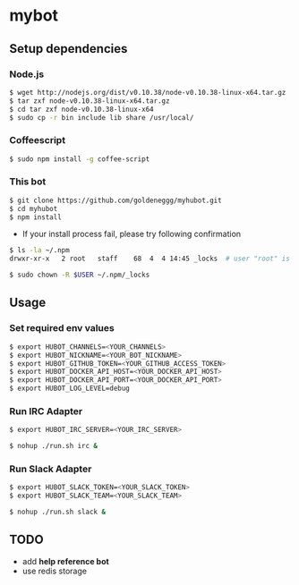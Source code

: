 # mybot

## Setup dependencies

### Node.js

```bash
$ wget http://nodejs.org/dist/v0.10.38/node-v0.10.38-linux-x64.tar.gz
$ tar zxf node-v0.10.38-linux-x64.tar.gz
$ cd tar zxf node-v0.10.38-linux-x64
$ sudo cp -r bin include lib share /usr/local/
```

### Coffeescript

```bash
$ sudo npm install -g coffee-script
```

### This bot

```bash
$ git clone https://github.com/goldeneggg/myhubot.git
$ cd myhubot
$ npm install
```

* If your install process fail, please try following confirmation

```bash
$ ls -la ~/.npm
drwxr-xr-x   2 root   staff    68  4  4 14:45 _locks  # user "root" is unexpected,

$ sudo chown -R $USER ~/.npm/_locks
```


## Usage

### Set required env values

```bash
$ export HUBOT_CHANNELS=<YOUR_CHANNELS>
$ export HUBOT_NICKNAME=<YOUR_BOT_NICKNAME>
$ export HUBOT_GITHUB_TOKEN=<YOUR_GITHUB_ACCESS_TOKEN>
$ export HUBOT_DOCKER_API_HOST=<YOUR_DOCKER_API_HOST>
$ export HUBOT_DOCKER_API_PORT=<YOUR_DOCKER_API_PORT>
$ export HUBOT_LOG_LEVEL=debug
```

### Run IRC Adapter

```bash
$ export HUBOT_IRC_SERVER=<YOUR_IRC_SERVER>

$ nohup ./run.sh irc &
```

### Run Slack Adapter

```bash
$ export HUBOT_SLACK_TOKEN=<YOUR_SLACK_TOKEN>
$ export HUBOT_SLACK_TEAM=<YOUR_SLACK_TEAM>

$ nohup ./run.sh slack &
```

## TODO
* add __help reference bot__
* use redis storage
